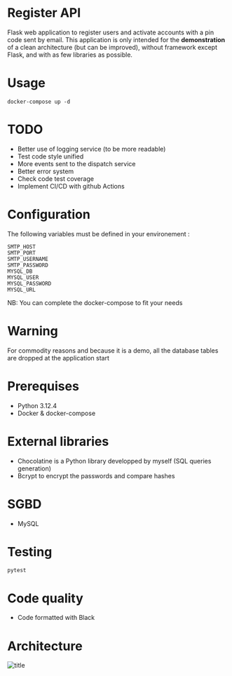 # Register API

Flask web application to register users and activate accounts with a pin code sent by email.
This application is only intended for the **demonstration** of a clean architecture (but can be improved), without framework except Flask, and with as few libraries as possible.

# Usage

```docker-compose up -d```

# TODO

- Better use of logging service (to be more readable)
- Test code style unified
- More events sent to the dispatch service
- Better error system
- Check code test coverage
- Implement CI/CD with github Actions

# Configuration

The following variables must be defined in your environement :

    SMTP_HOST
    SMTP_PORT
    SMTP_USERNAME
    SMTP_PASSWORD
    MYSQL_DB
    MYSQL_USER
    MYSQL_PASSWORD
    MYSQL_URL

NB: You can complete the docker-compose to fit your needs

# Warning

For commodity reasons and because it is a demo, all the database tables are dropped at the application start

# Prerequises

- Python 3.12.4
- Docker & docker-compose

# External libraries

- Chocolatine is a Python library developped by myself (SQL queries generation)
- Bcrypt to encrypt the passwords and compare hashes

# SGBD

- MySQL

# Testing

```pytest```

# Code quality

- Code formatted with Black

# Architecture

![title](architecture_diagram.png)
